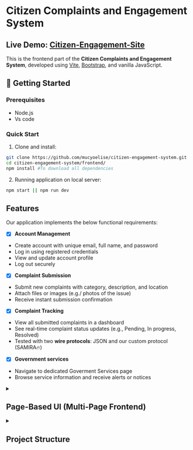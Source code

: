 # Citizen Complaints and Engagement System
## Live Demo: [Citizen-Engagement-Site](https://deploy-preview-3--citizen-engagement-site.netlify.app/)
This is the frontend part of the **Citizen Complaints and Engagement System**, developed using [Vite](https://vitejs.dev/), [Bootstrap](https://getbootstrap.com/), and vanilla JavaScript.

<h2>🚀 Getting Started</h2>

### Prerequisites

- Node.js
- Vs code

### Quick Start

1. Clone and install:

```bash
git clone https://github.com/mucyoelise/citizen-engagement-system.git
cd citizen-engagement-system/frontend/
npm install #To download all dependencies
```

2. Running application on local server:

```bash
npm start || npm run dev
```

<summary><h2>Features</h2></summary>

Our application implements the below functional requirements:

- [x] **Account Management**

- Create account with unique email, full name, and password
- Log in using registered credentials
- View and update account profile
- Log out securely

- [x] **Complaint Submission**

- Submit new complaints with category, description, and location
- Attach files or images (e.g./ photos of the issue)
- Receive instant submission confirmation

- [x] **Complaint Tracking**

- View all submitted complaints in a dashboard
- See real-time complaint status updates (e.g., Pending, In progress, Resolved)
- Tested with two **wire protocols**: JSON and our custom protocol (SAMIRA🔥)

- [x] **Government services**

- Navigate to dedicated Goverment Services page
- Browse service information and receive alerts or notices

</details>

<details>
  <summary><h2>Page-Based UI (Multi-Page Frontend)</h2></summary>

Our pages is organized for easy navigation:

[x] **Individual pages for:**

- Login: For signing in with existing accounts
- Register: For new people wants to create account
- Submit Complaint: The page for submitting complaints or suggestion
- Track Complaint: The page for tracking your request/complaints.
- Government services: The page for checking current govern services


</details>

<details>
<summary><h2>Project Structure</h2></summary>

```bash
├── backend/
├── frontend/
│   ├── src/ # Vite source directory
│   │   ├── index.html/ # Main landing page
│   │   └── pages/
│   │   │   ├── login.html
│   │   │   ├── register.html
│   │   │   ├── submitComplaint.html
│   │   │   └── trackComplaint.html
│   │   │   └── govServices.html
│   │   ├── js/ # Javascript files
│   │   └── img/ #Images and assets
│   │   └── scss/ #SCSS styles
│   ├── .gitignore
│   ├── package.json
│   ├── package-lock.json
│   ├── vite.config.js
